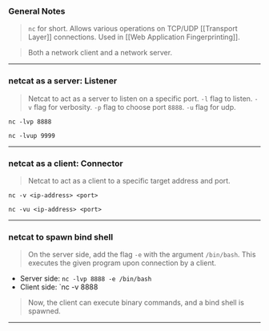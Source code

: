 
### General Notes

> `nc` for short.
> Allows various operations on TCP/UDP [[Transport Layer]] connections.
> Used in [[Web Application Fingerprinting]].

> Both a network client and a network server.

---

### netcat as a server: Listener

>Netcat to act as a server to listen on a specific port.
>`-l` flag to listen.
>`-v` flag for verbosity.
>`-p` flag to choose port `8888`.
>`-u` flag for udp.
```
nc -lvp 8888

nc -lvup 9999
```

---

### netcat as a client: Connector

> Netcat to act as a client to a specific target address and port.
```
nc -v <ip-address> <port>

nc -vu <ip-address> <port>
```

---

### netcat to spawn bind shell

> On the server side, add the flag `-e` with the argument `/bin/bash`.
> This executes the given program upon connection by a client.

* Server side: `nc -lvp 8888 -e /bin/bash`
* Client side: `nc -v <server-ip> 8888

> Now, the client can execute binary commands, and a bind shell is spawned.

---

